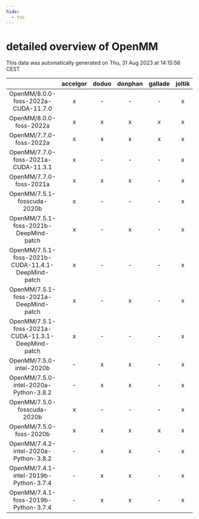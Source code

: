 ```yaml
---
hide:
  - toc
---
```


detailed overview of OpenMM
===========================


This data was automatically generated on Thu, 31 Aug 2023 at 14:15:56 CEST  

| |accelgor|doduo|donphan|gallade|joltik|skitty|swalot|victini|
| :---: | :---: | :---: | :---: | :---: | :---: | :---: | :---: | :---: |
|OpenMM/8.0.0-foss-2022a-CUDA-11.7.0|x|-|-|-|x|-|-|-|
|OpenMM/8.0.0-foss-2022a|x|x|x|x|x|x|x|x|
|OpenMM/7.7.0-foss-2022a|x|x|x|x|x|x|x|x|
|OpenMM/7.7.0-foss-2021a-CUDA-11.3.1|x|-|-|-|x|-|-|-|
|OpenMM/7.7.0-foss-2021a|x|x|x|-|x|x|x|x|
|OpenMM/7.5.1-fosscuda-2020b|x|-|-|-|x|-|-|-|
|OpenMM/7.5.1-foss-2021b-DeepMind-patch|x|-|x|-|x|-|-|-|
|OpenMM/7.5.1-foss-2021b-CUDA-11.4.1-DeepMind-patch|x|-|-|-|x|-|-|-|
|OpenMM/7.5.1-foss-2021a-DeepMind-patch|x|-|x|-|x|-|-|-|
|OpenMM/7.5.1-foss-2021a-CUDA-11.3.1-DeepMind-patch|x|-|-|-|x|-|-|-|
|OpenMM/7.5.0-intel-2020b|-|x|x|-|x|x|x|x|
|OpenMM/7.5.0-intel-2020a-Python-3.8.2|-|x|x|-|x|x|x|x|
|OpenMM/7.5.0-fosscuda-2020b|x|-|-|-|x|-|-|-|
|OpenMM/7.5.0-foss-2020b|x|x|x|x|x|x|x|x|
|OpenMM/7.4.2-intel-2020a-Python-3.8.2|-|x|x|-|x|x|x|x|
|OpenMM/7.4.1-intel-2019b-Python-3.7.4|-|x|x|-|x|x|-|x|
|OpenMM/7.4.1-foss-2019b-Python-3.7.4|-|x|x|-|x|x|-|x|

